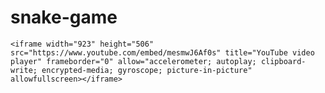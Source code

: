 # snake-game
```<iframe width="923" height="506" src="https://www.youtube.com/embed/mesmwJ6Af0s" title="YouTube video player" frameborder="0" allow="accelerometer; autoplay; clipboard-write; encrypted-media; gyroscope; picture-in-picture" allowfullscreen></iframe>```

